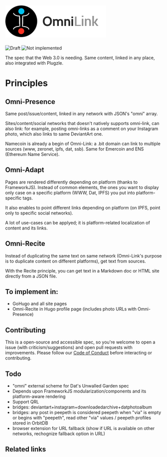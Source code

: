 # <img src="Logotype.png" title="Omni-Link" alt="Omni-Link"/>

![Draft](https://img.shields.io/badge/Draft-In%20progress-yellow.svg) ![Not implemented](https://img.shields.io/badge/Status-Not%20implemented-red.svg)

The spec that the Web 3.0 is needing.
Same content, linked in any place, also integrated with Plugzle.

# Principles

## Omni-Presence

Same post/issue/content, linked in any network with JSON's "omni" array.

Sites/content/social networks that doesn't natively supports omni-link, can also link: for example, posting omni-links as a comment on your Instagram photo, which also links to same DeviantArt one.

Namecoin is already a begin of Omni-Link: a .bit domain can link to multiple sources (www, zeronet, ipfs, dat, ssb). Same for Emercoin and ENS (Ethereum Name Service).

## Omni-Adapt

Pages are rendered differently depending on platform (thanks to FrameworkJS).
Instead of common elements, the ones you want to display only case on a specific platform (WWW, Dat, IPFS) you put into platform-specific tags.

It also enables to point different links depending on platform (on IPFS, point only to specific social networks).

A lot of use-cases can be applyed; it is platform-related localization of content and its links.

## Omni-Recite

Instead of duplicating the same text on same network (Omni-Link's purpose is to duplicate content on different platforms), get text from sources.

With the Recite principle, you can get text in a Markdown doc or HTML site directly from a JSON file.

## To implement in:

- GoHugo and all site pages
- Omni-Recite in Hugo profile page (includes photo URLs with Omni-Presence)

## Contributing

This is a open-source and accessible spec, so you're welcome to open a issue (with criticism/suggestions) and open pull requests with improvements.
Please follow our <a href="http://www.contributor-covenant.org/" target="_blank">Code of Conduct</a> before interacting or contributing.

## Todo

- "omni" external scheme for Dat's Unwalled Garden spec
- Depends upon FrameworkJS modularization/components and its platform-aware rendering
- Support QRL
- bridges: deviantart+instagram+downloadedarchive+datphotoalbum
- bridges: any post in peepeth is considered peepeth when "via" is empty or begins with "peepeth", read other "via" values / peepeth profiles stored in OrbitDB
- browser extension for URL fallback (show if URL is available on other networks, rechognize fallback option in URL)

## Related links

